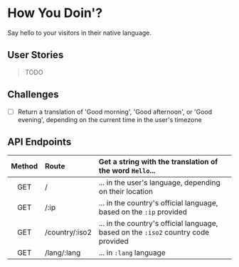 # How You Doin'?

Say hello to your visitors in their native language.

## User Stories

> TODO

## Challenges

- [ ] Return a translation of 'Good morning', 'Good afternoon', or 'Good evening', depending on the current time in the user's timezone

## API Endpoints

| Method | Route          | Get a string with the translation of the word `Hello`...                           |
| :----: | :------------- | :--------------------------------------------------------------------------------- |
|  GET   | /              | ... in the user's language, depending on their location                            |
|  GET   | /:ip           | ... in the country's official language, based on the `:ip` provided                |
|  GET   | /country/:iso2 | ... in the country's official language, based on the `:iso2` country code provided |
|  GET   | /lang/:lang    | ... in `:lang` language                                                            |
